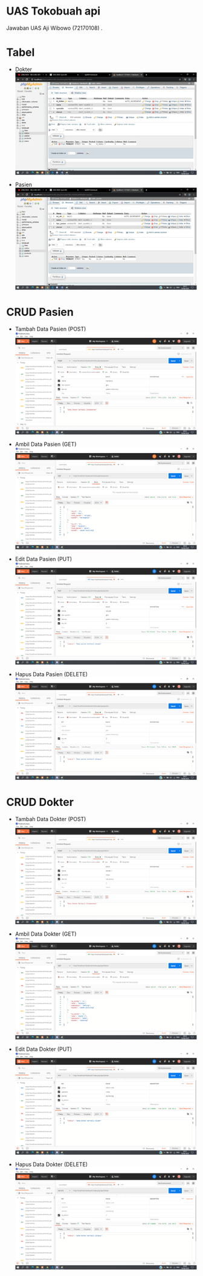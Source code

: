 # UAS Tokobuah api
Jawaban UAS Aji Wibowo (72170108)
.
# Tabel
* Dokter
![alt text](assets/images/dokter.png)

* Pasien
![alt text](assets/images/pasien.png)

# CRUD Pasien
* Tambah Data Pasien (POST)
![alt text](assets/images/pasien_post.png)

* Ambil Data Pasien (GET)
![alt text](assets/images/pasien_get.png)

* Edit Data Pasien (PUT)
![alt text](assets/images/pasien_put.png)

* Hapus Data Pasien (DELETE)
![alt text](assets/images/pasien_delete.png)

# CRUD Dokter
* Tambah Data Dokter (POST)
![alt text](assets/images/dokter_post.png)

* Ambil Data Dokter (GET)
![alt text](assets/images/dokter_get.png)

* Edit Data Dokter (PUT)
![alt text](assets/images/dokter_put.png)

* Hapus Data Dokter (DELETE)
![alt text](assets/images/dokter_delete.png)
